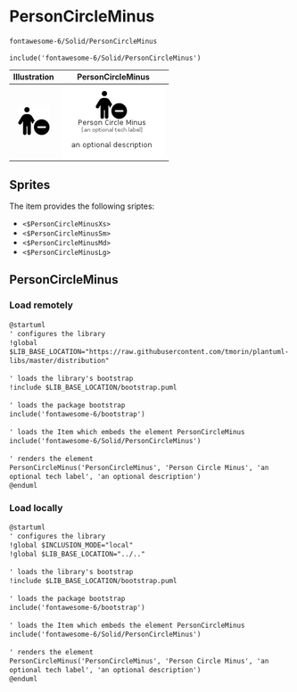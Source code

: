 # PersonCircleMinus


```text
fontawesome-6/Solid/PersonCircleMinus
```

```text
include('fontawesome-6/Solid/PersonCircleMinus')
```



| Illustration | PersonCircleMinus |
| :---: | :---: |
| ![illustration for Illustration](../../fontawesome-6/Solid/PersonCircleMinus.png) | ![illustration for PersonCircleMinus](../../fontawesome-6/Solid/PersonCircleMinus.Local.png) |



## Sprites
The item provides the following sriptes:

- `<$PersonCircleMinusXs>`
- `<$PersonCircleMinusSm>`
- `<$PersonCircleMinusMd>`
- `<$PersonCircleMinusLg>`





## PersonCircleMinus

### Load remotely
```plantuml
@startuml
' configures the library
!global $LIB_BASE_LOCATION="https://raw.githubusercontent.com/tmorin/plantuml-libs/master/distribution"

' loads the library's bootstrap
!include $LIB_BASE_LOCATION/bootstrap.puml

' loads the package bootstrap
include('fontawesome-6/bootstrap')

' loads the Item which embeds the element PersonCircleMinus
include('fontawesome-6/Solid/PersonCircleMinus')

' renders the element
PersonCircleMinus('PersonCircleMinus', 'Person Circle Minus', 'an optional tech label', 'an optional description')
@enduml
```

### Load locally
```plantuml
@startuml
' configures the library
!global $INCLUSION_MODE="local"
!global $LIB_BASE_LOCATION="../.."

' loads the library's bootstrap
!include $LIB_BASE_LOCATION/bootstrap.puml

' loads the package bootstrap
include('fontawesome-6/bootstrap')

' loads the Item which embeds the element PersonCircleMinus
include('fontawesome-6/Solid/PersonCircleMinus')

' renders the element
PersonCircleMinus('PersonCircleMinus', 'Person Circle Minus', 'an optional tech label', 'an optional description')
@enduml
```


